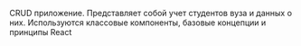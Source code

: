 CRUD приложение. Представляет собой учет студентов вуза и данных о них. Используются классовые 
  компоненты, базовые концепции и принципы React

